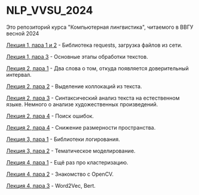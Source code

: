 # NLP_VVSU_2024
Это репозиторий курса "Компьютерная лингвистика", читаемого в ВВГУ весной 2024

[Лекция 1, пара 1 и 2](https://github.com/klyshinsky/NLP_VVSU_2024/blob/main/Lecture_1_requests.ipynb) - Библиотека requests, загрузка файлов из сети.

[Лекция 1, пара 3](https://github.com/klyshinsky/NLP_VVSU_2024/blob/main/Lecture_2_text_processing.ipynb) - Основные этапы обработки текстов.

[Лекция 2, пара 1](https://github.com/klyshinsky/NLP_VVSU_2024/blob/main/Lecture_3_statistics.ipynb) - Два слова о том, откуда появляется доверительный интервал.

[Лекция 2, пара 2](https://github.com/klyshinsky/NLP_VVSU_2024/blob/main/Lecture_4_collocations.ipynb) - Выделение коллокаций из текста.

[Лекция 2, пара 3](https://github.com/klyshinsky/NLP_VVSU_2024/blob/main/Lecture_5_syntax_analysis.ipynb) - Синтаксический анализ текста на естественном языке. Немного о анализе художественных произведений.

[Лекция 2, пара 4](https://github.com/klyshinsky/NLP_VVSU_2024/blob/main/Lecture_6_Levenstein.ipynb) - Поиск ошибок.

[Лекция 2, пара 4](https://github.com/klyshinsky/NLP_VVSU_2024/blob/main/Lecture_7_Reduce_Space.ipynb) - Снижение размерности пространства.

[Лекция 3, пара 1](https://github.com/klyshinsky/NLP_VVSU_2024/blob/main/Lecture_8_logging.ipynb) - Библиотеки логирования.

[Лекция 3, пара 2](https://github.com/klyshinsky/NLP_VVSU_2024/blob/main/Lecture_9_Topic_Modelling.ipynb) - Тематическое моделирование.

[Лекция 4, пара 1](https://github.com/klyshinsky/NLP_VVSU_2024/blob/main/Lecture_suppl_clustering.ipynb) - Ещё раз про кластеризацию.

[Лекция 4, пара 2](https://github.com/klyshinsky/NLP_VVSU_2024/blob/main/Lecture_suppl_OpenCV.ipynb) - Знакомство с OpenCV.

[Лекция 4, пара 3](https://github.com/klyshinsky/NLP_VVSU_2024/blob/main/Lecture_10_W2V_Bert.ipynb) - Word2Vec, Bert.
